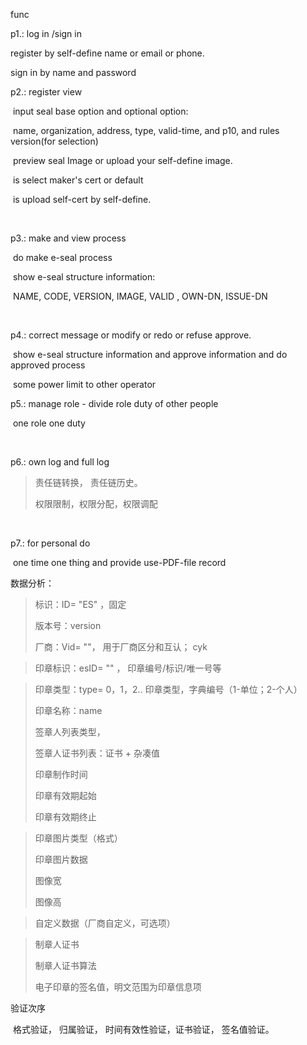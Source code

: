 func



p1.: log in /sign in

  register by self-define name or email or phone.

  sign in by name and password



p2.: register view 

​	input seal base option and optional option:

​		name, organization, address, type, valid-time, and p10, and rules version(for selection)

​        preview seal Image or upload your self-define image.

​        is select maker's cert or default

​		is upload self-cert by self-define.

​		

p3.: make and view process

​     do make e-seal process

​	 show e-seal structure information:

​			NAME, CODE, VERSION, IMAGE, VALID , OWN-DN, ISSUE-DN

​     

p4.: correct message or modify or  redo or refuse approve.

​	show e-seal structure information and approve information and do approved process

​	some power limit to other operator



p5.: manage role - divide role duty of other people

​	one role one duty

​	

p6.: own log and full log



> 责任链转换， 责任链历史。
>
> 权限限制，权限分配，权限调配

​			



p7.: for personal do 

​	one time one thing and provide use-PDF-file record 









数据分析：

 >标识：ID= "ES" ，固定
 >
 >版本号：version
 >
 >厂商：Vid= ""， 用于厂商区分和互认； cyk

> 印章标识：esID= "" ， 印章编号/标识/唯一号等

> 印章类型：type= 0，1，2.. 印章类型，字典编号（1-单位；2-个人）
>
> 印章名称：name
>
> 签章人列表类型，
>
> 签章人证书列表：证书 + 杂凑值
>
> 印章制作时间
>
> 印章有效期起始
>
> 印章有效期终止

> 印章图片类型（格式）
>
> 印章图片数据
>
> 图像宽
>
> 图像高

> 自定义数据（厂商自定义，可选项）

> 制章人证书
>
> 制章人证书算法
>
> 电子印章的签名值，明文范围为印章信息项





验证次序

​	格式验证， 归属验证， 时间有效性验证，证书验证， 签名值验证。